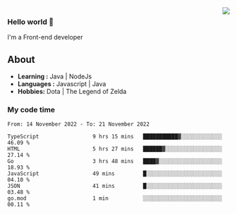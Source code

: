 <img align='right' src="https://github-readme-stats.vercel.app/api?username=jumodada&show_icons=true&theme=vue">

### Hello world 👋

I'm a Front-end developer 
    
## About
-  **Learning :** Java | NodeJs
-  **Languages :** Javascript | Java
-  **Hobbies:** Dota | The Legend of Zelda

### My code time

<!--START_SECTION:waka-->

```text
From: 14 November 2022 - To: 21 November 2022

TypeScript                 9 hrs 15 mins   ███████████▓░░░░░░░░░░░░░   46.09 %
HTML                       5 hrs 27 mins   ██████▓░░░░░░░░░░░░░░░░░░   27.14 %
Go                         3 hrs 48 mins   ████▓░░░░░░░░░░░░░░░░░░░░   18.93 %
JavaScript                 49 mins         █░░░░░░░░░░░░░░░░░░░░░░░░   04.10 %
JSON                       41 mins         █░░░░░░░░░░░░░░░░░░░░░░░░   03.48 %
go.mod                     1 min           ░░░░░░░░░░░░░░░░░░░░░░░░░   00.11 %
```

<!--END_SECTION:waka-->
